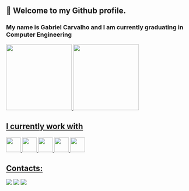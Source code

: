 ## 👋 Welcome to my Github profile.

### My name is Gabriel Carvalho and I am currently graduating in Computer Engineering

<div>
<a href="https://github.com/GabCarvaS">
<img height="180em" src="https://github-readme-stats.vercel.app/api/top-langs/?username=GabCarvaS&layout=compact&langs_count=7&theme=dracula"/>
<img height="180em" src="https://github-readme-stats.vercel.app/api?username=GabCarvaS&show_icons=true&theme=dracula&include_all_commits=true&count_private=true"/>
</div>

## I currently work with

<img src="https://cdn.jsdelivr.net/gh/devicons/devicon/icons/git/git-original.svg" width="40" height="40"/> <img src="https://cdn.jsdelivr.net/gh/devicons/devicon/icons/csharp/csharp-line.svg" width="40" height="40"/> <img src="https://cdn.jsdelivr.net/gh/devicons/devicon/icons/dotnetcore/dotnetcore-original.svg" width="40" height="40"/> <img src="https://cdn.jsdelivr.net/gh/devicons/devicon/icons/mongodb/mongodb-plain-wordmark.svg" width="40" height="40"/> <img src="https://cdn.jsdelivr.net/gh/devicons/devicon/icons/nodejs/nodejs-original-wordmark.svg" width="40" height="40"/>

## Contacts:

<div>
<a href="https://instagram.com/seu-usuário-instagram-aqui" target="_blank"><img src="https://img.shields.io/badge/-Instagram-%23E4405F?style=for-the-badge&logo=instagram&logoColor=white" target="_blank"></a>
<a href = "mailto:gabriel0921@live.com"><img src="https://img.shields.io/badge/Gmail-D14836?style=for-the-badge&logo=gmail&logoColor=white" target="_blank"></a>
<a href="https://www.linkedin.com/in/gabriel-carvalho-5b30331b7/" target="_blank"><img src="https://img.shields.io/badge/-LinkedIn-%230077B5?style=for-the-badge&logo=linkedin&logoColor=white" target="_blank"></a>   
</div>
